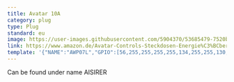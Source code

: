 ```yaml
---
title: Avatar 10A
category: plug
type: Plug
standard: eu
image: https://user-images.githubusercontent.com/5904370/53685479-7520b580-3d1b-11e9-977c-e7c0101e565c.png
link: https://www.amazon.de/Avatar-Controls-Steckdosen-Energie%C3%BCberwachung-kompatibel/dp/B07D74ZGF8/
template: '{"NAME":"AWP07L","GPIO":[56,255,255,255,255,134,255,255,130,17,132,21,255],"FLAG":1,"BASE":18}'
---
```


Can be found under name AISIRER
